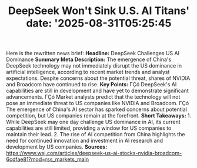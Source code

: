 ﻿---
title: "DeepSeek Won't Sink U.S. AI Titans'
date: '2025-08-31T05:25:45"
category: "Markets"
summary: ""
slug: "deepseek wont sink us ai titans"
source_urls:
  - "https://www.wsj.com/articles/deepseek-us-ai-stocks-nvidia-broadcom-6cdfae81?mod=rss_markets_main"
seo:
  title: "DeepSeek Won't Sink U.S. AI Titans | Hash n Hedge'
  description: '"
  keywords: ["news", "markets", "brief"]
---
Here is the rewritten news brief:  **Headline:** DeepSeek Challenges US AI Dominance  **Summary Meta Description:** The emergence of China's DeepSeek technology may not immediately disrupt the US dominance in artificial intelligence, according to recent market trends and analyst expectations. Despite concerns about the potential threat, shares of NVIDIA and Broadcom have continued to rise.  **Key Points:**  ΓÇó DeepSeek's AI capabilities are still in development and have yet to demonstrate significant advancements. ΓÇó Market analysts predict that the technology will not pose an immediate threat to US companies like NVIDIA and Broadcom. ΓÇó The emergence of China's AI sector has sparked concerns about potential competition, but US companies remain at the forefront.  **Short Takeaways:**  1. While DeepSeek may one day challenge US dominance in AI, its current capabilities are still limited, providing a window for US companies to maintain their lead. 2. The rise of AI competition from China highlights the need for continued innovation and investment in AI research and development by US companies.  **Sources:** https://www.wsj.com/articles/deepseek-us-ai-stocks-nvidia-broadcom-6cdfae81?mod=rss_markets_main 
